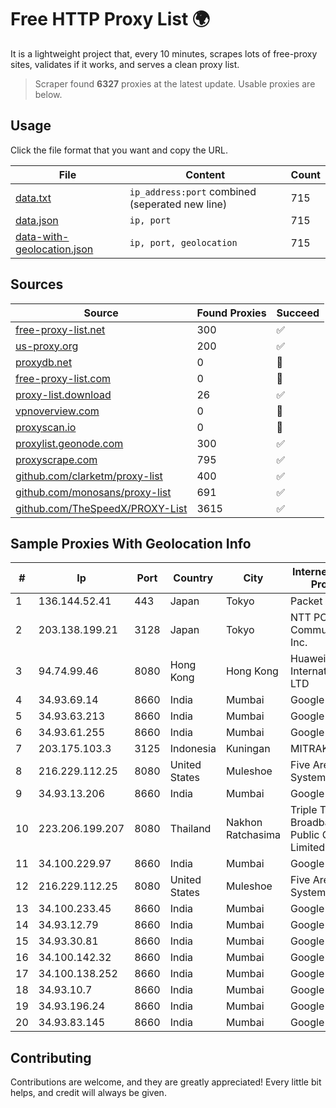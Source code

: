 
# Free HTTP Proxy List 🌍

It is a lightweight project that, every 10 minutes, scrapes lots of free-proxy sites, validates if it works, and serves a clean proxy list.


> Scraper found **6327** proxies at the latest update. Usable proxies are below.

## Usage

Click the file format that you want and copy the URL.


|File|Content|Count|
|----|-------|-----|
|[data.txt](https://raw.githubusercontent.com/themiralay/Proxy-List-World/master/data.txt)|`ip_address:port` combined (seperated new line)|715|
|[data.json](https://raw.githubusercontent.com/themiralay/Proxy-List-World/master/data.json)|`ip, port`|715|
|[data-with-geolocation.json](https://raw.githubusercontent.com/themiralay/Proxy-List-World/master/data-with-geolocation.json)|`ip, port, geolocation`|715|

## Sources

|Source|Found Proxies|Succeed|
|------|-------------|-------|
|[free-proxy-list.net](https://free-proxy-list.net)|300|✅|
|[us-proxy.org](https://www.us-proxy.org)|200|✅|
|[proxydb.net](http://proxydb.net)|0|🚫|
|[free-proxy-list.com](https://free-proxy-list.com/?page=&port=&type%5B%5D=http&type%5B%5D=https&up_time=0&search=Search)|0|🚫|
|[proxy-list.download](https://www.proxy-list.download/HTTP)|26|✅|
|[vpnoverview.com](https://vpnoverview.com/privacy/anonymous-browsing/free-proxy-servers)|0|🚫|
|[proxyscan.io](https://www.proxyscan.io)|0|🚫|
|[proxylist.geonode.com](https://proxylist.geonode.com/api/proxy-list?limit=300&page=1&sort_by=lastChecked&sort_type=desc&protocols=http,https)|300|✅|
|[proxyscrape.com](https://api.proxyscrape.com/v2/?request=displayproxies&protocol=http&timeout=10000&country=all&ssl=all&anonymity=all)|795|✅|
|[github.com/clarketm/proxy-list](https://raw.githubusercontent.com/clarketm/proxy-list/master/proxy-list-raw.txt)|400|✅|
|[github.com/monosans/proxy-list](https://raw.githubusercontent.com/monosans/proxy-list/main/proxies/http.txt)|691|✅|
|[github.com/TheSpeedX/PROXY-List](https://raw.githubusercontent.com/TheSpeedX/PROXY-List/master/http.txt)|3615|✅|


## Sample Proxies With Geolocation Info

|#|Ip|Port|Country|City|Internet Service Provider|
|-|--|----|-------|----|-------------------------|
|1|136.144.52.41|443|Japan|Tokyo|Packet Host, Inc.|
|2|203.138.199.21|3128|Japan|Tokyo|NTT PC Communications, Inc.|
|3|94.74.99.46|8080|Hong Kong|Hong Kong|Huawei International Pte. LTD|
|4|34.93.69.14|8660|India|Mumbai|Google LLC|
|5|34.93.63.213|8660|India|Mumbai|Google LLC|
|6|34.93.61.255|8660|India|Mumbai|Google LLC|
|7|203.175.103.3|3125|Indonesia|Kuningan|MITRAKITA|
|8|216.229.112.25|8080|United States|Muleshoe|Five Area Systems, LLC|
|9|34.93.13.206|8660|India|Mumbai|Google LLC|
|10|223.206.199.207|8080|Thailand|Nakhon Ratchasima|Triple T Broadband Public Company Limited|
|11|34.100.229.97|8660|India|Mumbai|Google LLC|
|12|216.229.112.25|8080|United States|Muleshoe|Five Area Systems, LLC|
|13|34.100.233.45|8660|India|Mumbai|Google LLC|
|14|34.93.12.79|8660|India|Mumbai|Google LLC|
|15|34.93.30.81|8660|India|Mumbai|Google LLC|
|16|34.100.142.32|8660|India|Mumbai|Google LLC|
|17|34.100.138.252|8660|India|Mumbai|Google LLC|
|18|34.93.10.7|8660|India|Mumbai|Google LLC|
|19|34.93.196.24|8660|India|Mumbai|Google LLC|
|20|34.93.83.145|8660|India|Mumbai|Google LLC|



## Contributing

Contributions are welcome, and they are greatly appreciated! Every
little bit helps, and credit will always be given.

